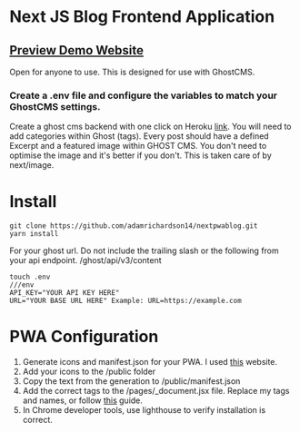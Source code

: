 # Next JS Blog Frontend Application

## [Preview Demo Website](https://nextpwablognew.vercel.app/blog)

Open for anyone to use. This is designed for use with GhostCMS.

### Create a .env file and configure the variables to match your GhostCMS settings.

Create a ghost cms backend with one click on Heroku [link](https://elements.heroku.com/buttons/snathjr/ghost-on-heroku). You will need to add categories within Ghost (tags). Every post should have a defined Excerpt and a featured image within GHOST CMS. You don't need to optimise the image and it's better if you don't. This is taken care of by next/image.

# Install

```
git clone https://github.com/adamrichardson14/nextpwablog.git
yarn install
```

For your ghost url. Do not include the trailing slash or the following from your api endpoint. /ghost/api/v3/content

```
touch .env
///env
API_KEY="YOUR API KEY HERE"
URL="YOUR BASE URL HERE" Example: URL=https://example.com
```

# PWA Configuration

1. Generate icons and manifest.json for your PWA. I used [this]() website.
2. Add your icons to the /public folder
3. Copy the text from the generation to /public/manifest.json
4. Add the correct tags to the /pages/\_document.jsx file. Replace my tags and names, or follow [this](https://github.com/shadowwalker/next-pwa) guide.
5. In Chrome developer tools, use lighthouse to verify installation is correct.
